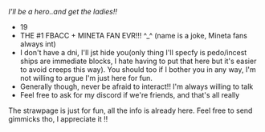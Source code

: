 *I'll be a hero..and get the ladies!!*
-  19
- THE #1 FBACC + MINETA FAN EVR!!! ^_^ (name is a joke, Mineta fans always int)
- I don't have a dni, I'll jst hide you(only thing I'll specfy is pedo/incest ships are immediate blocks, I hate having to put that here but it's easier to avoid creeps this way). You should too if I bother you in any way, I'm not willing to argue I'm just here for fun.
- Generally though, never be afraid to interact!! I'm always willing to talk
- Feel free to ask for my discord if we're friends, and that's all really

The strawpage is just for fun, all the info is already here. Feel free to send gimmicks tho, I appreciate it !!

